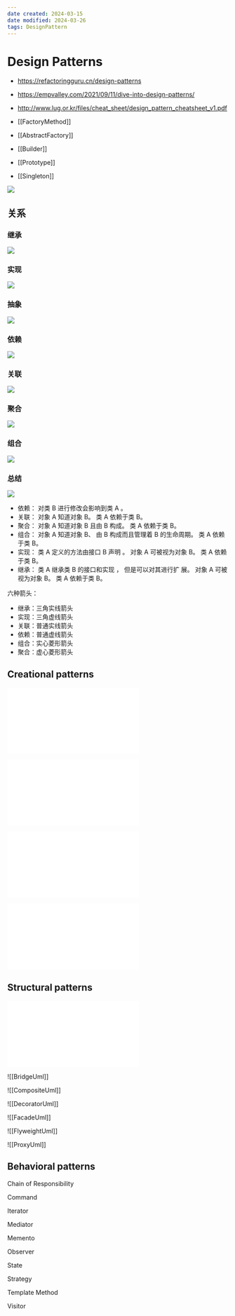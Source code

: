 ```yaml
---
date created: 2024-03-15
date modified: 2024-03-26
tags: DesignPattern
---
```


# Design Patterns

- https://refactoringguru.cn/design-patterns
- https://empvalley.com/2021/09/11/dive-into-design-patterns/
- http://www.lug.or.kr/files/cheat_sheet/design_pattern_cheatsheet_v1.pdf

- [[FactoryMethod]]
- [[AbstractFactory]]
- [[Builder]]
- [[Prototype]]
- [[Singleton]]

![](../../attachment/Pasted%20image%2020240315153015.png)

## 关系

### 继承

![](../../attachment/Pasted%20image%2020240315145411.png)

### 实现

![](../../attachment/Pasted%20image%2020240315150154.png)

### 抽象

![](../../attachment/Pasted%20image%2020240315151155.png)

### 依赖

![](../../attachment/Pasted%20image%2020240315151637.png)

### 关联

![](../../attachment/Pasted%20image%2020240315151734.png)

### 聚合

![](../../attachment/Pasted%20image%2020240315152843.png)

### 组合

![](../../attachment/Pasted%20image%2020240315152907.png)

### 总结

![](../../attachment/Pasted%20image%2020240315153015.png)

- 依赖： 对类 B 进行修改会影响到类 A 。
- 关联： 对象 A 知道对象 B。 类 A 依赖于类 B。
- 聚合： 对象 A 知道对象 B 且由 B 构成。 类 A 依赖于类 B。
- 组合： 对象 A 知道对象 B、 由 B 构成而且管理着 B 的生命周期。 类 A 依赖于类 B。 
- 实现： 类 A 定义的方法由接口 B 声明 。 对象 A 可被视为对象 B。 类 A 依赖于类 B。
- 继承： 类 A 继承类 B 的接口和实现 ， 但是可以对其进行扩 展。 对象 A 可被视为对象 B。 类 A 依赖于类 B。

六种箭头：

- 继承：三角实线箭头
- 实现：三角虚线箭头
- 关联：普通实线箭头
- 依赖：普通虚线箭头
- 组合：实心菱形箭头
- 聚合：虚心菱形箭头

## Creational patterns

![FactoryMethodUml](FactoryMethodUml.md)

![AbstractFactoryUml](AbstractFactoryUml.md)

![BuilderUml](BuilderUml.md)

![PrototypeUml](PrototypeUml.md)

## Structural patterns

![AdapterUml](AdapterUml.md)

![[BridgeUml]]

![[CompositeUml]]

![[DecoratorUml]]

![[FacadeUml]]

![[FlyweightUml]]

![[ProxyUml]]

## Behavioral patterns

Chain of Responsibility

Command

Iterator

Mediator

Memento

Observer

State

Strategy

Template Method

Visitor

